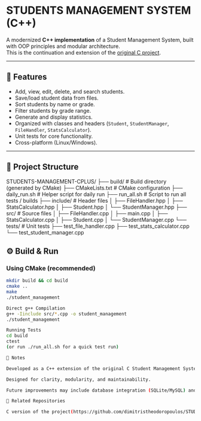 # STUDENTS MANAGEMENT SYSTEM (C++)

A modernized **C++ implementation** of a Student Management System, built with OOP principles and modular architecture.  
This is the continuation and extension of the [original C project](https://github.com/dimitristheodoropoulos/STUDENTS-MANAGEMENT-SYSTEM).

---

## 📌 Features
- Add, view, edit, delete, and search students.  
- Save/load student data from files.  
- Sort students by name or grade.  
- Filter students by grade range.  
- Generate and display statistics.  
- Organized with classes and headers (`Student`, `StudentManager`, `FileHandler`, `StatsCalculator`).  
- Unit tests for core functionality.  
- Cross-platform (Linux/Windows).

---

## 📂 Project Structure
STUDENTS-MANAGEMENT-CPLUS/
├── build/ # Build directory (generated by CMake)
├── CMakeLists.txt # CMake configuration
├── daily_run.sh # Helper script for daily run
├── run_all.sh # Script to run all tests / builds
├── include/ # Header files
│ ├── FileHandler.hpp
│ ├── StatsCalculator.hpp
│ ├── Student.hpp
│ └── StudentManager.hpp
├── src/ # Source files
│ ├── FileHandler.cpp
│ ├── main.cpp
│ ├── StatsCalculator.cpp
│ ├── Student.cpp
│ └── StudentManager.cpp
└── tests/ # Unit tests
├── test_file_handler.cpp
├── test_stats_calculator.cpp
└── test_student_manager.cpp


## ⚙️ Build & Run

### Using CMake (recommended)
```bash
mkdir build && cd build
cmake ..
make
./student_management

Direct g++ Compilation
g++ -Iinclude src/*.cpp -o student_management
./student_management

Running Tests
cd build
ctest
(or run ./run_all.sh for a quick test run)

📖 Notes

Developed as a C++ extension of the original C Student Management System.

Designed for clarity, modularity, and maintainability.

Future improvements may include database integration (SQLite/MySQL) and GUI.

🔗 Related Repositories

C version of the project(https://github.com/dimitristheodoropoulos/STUDENTS-MANAGEMENT-SYSTEM)